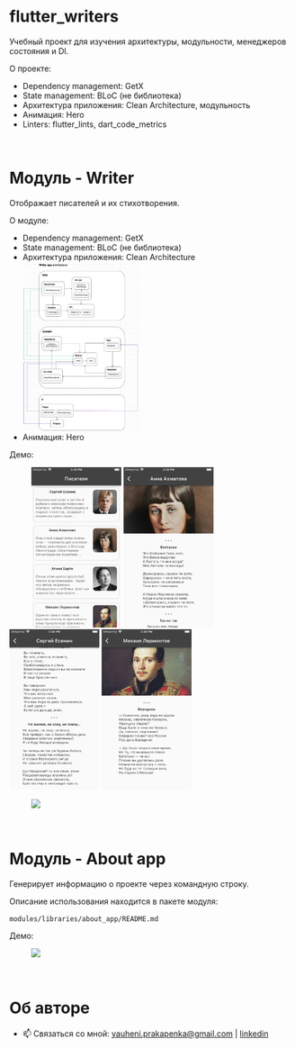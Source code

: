 # flutter_writers

Учебный проект для изучения архитектуры, модульности, менеджеров состояния и DI.

О проекте:

- Dependency management: GetX
- State management: BLoC (не библиотека)
- Архитектура приложения: Clean Architecture, модульность
- Анимация: Hero
- Linters: flutter_lints, dart_code_metrics

<br>

# Модуль - Writer

Отображает писателей и их стихотворения.

О модуле:

- Dependency management: GetX
- State management: BLoC (не библиотека)
- Архитектура приложения: Clean Architecture <br>
    <img src="modules/features/writer/.github/writer_diagram.jpg" height=300> <br>
- Анимация: Hero

Демо:

&nbsp;&nbsp;&nbsp;&nbsp;&nbsp;&nbsp;&nbsp;&nbsp;&nbsp;&nbsp;<img src=".github/screen-1.png" width=160>  <img src=".github/screen-2.png" width=160>  <img src=".github/screen-3.png" width=160>  <img src=".github/screen-4.png" width=160>


&nbsp;&nbsp;&nbsp;&nbsp;&nbsp;&nbsp;&nbsp;&nbsp;&nbsp;&nbsp;<img src=".github/writer_demo.gif" height=400>

<br>

# Модуль - About app

Генерирует информацию о проекте через командную строку.

Описание использования находится в пакете модуля:
```
modules/libraries/about_app/README.md
```

Демо:

&nbsp;&nbsp;&nbsp;&nbsp;&nbsp;&nbsp;&nbsp;&nbsp;&nbsp;&nbsp;<img src="modules/libraries/about_app/.github/about_app_demo.gif" width=600>

<br>

# Об авторе

- 📫 Связаться со мной: yauheni.prakapenka@gmail.com | [linkedin](https://www.linkedin.com/in/yauheni-prakapenka/)
